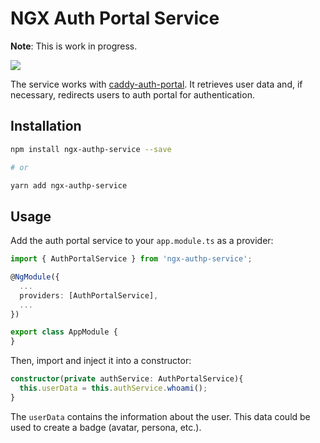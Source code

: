 # NGX Auth Portal Service

**Note**: This is work in progress.

<a href="https://github.com/greenpau/ngx-authp-service/actions/" target="_blank"><img src="https://github.com/greenpau/ngx-authp-service/workflows/build/badge.svg?branch=main"></a>

The service works with [caddy-auth-portal](https://github.com/greenpau/caddy-auth-portal).
It retrieves user data and, if necessary, redirects users to auth portal
for authentication.

## Installation

```bash
npm install ngx-authp-service --save

# or

yarn add ngx-authp-service
```

## Usage

Add the auth portal service to your `app.module.ts` as a provider:

```typescript
import { AuthPortalService } from 'ngx-authp-service';

@NgModule({
  ...
  providers: [AuthPortalService],
  ...
})

export class AppModule {
}
```

Then, import and inject it into a constructor:

```typescript
constructor(private authService: AuthPortalService){
  this.userData = this.authService.whoami();
}
```

The `userData` contains the information about the user. This data could be
used to create a badge (avatar, persona, etc.).
